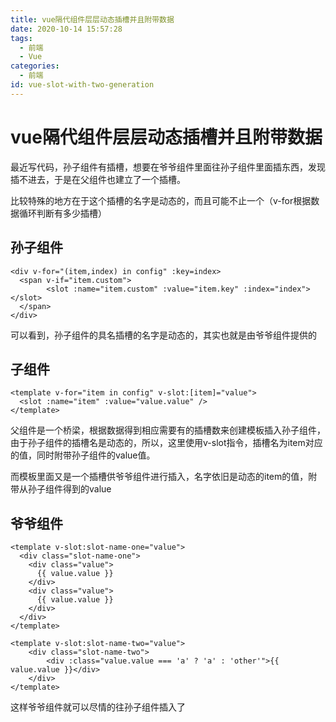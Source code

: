 ```yaml
---
title: vue隔代组件层层动态插槽并且附带数据
date: 2020-10-14 15:57:28
tags:
  - 前端
  - Vue
categories:
  - 前端
id: vue-slot-with-two-generation
---
```


# vue隔代组件层层动态插槽并且附带数据

最近写代码，孙子组件有插槽，想要在爷爷组件里面往孙子组件里面插东西，发现插不进去，于是在父组件也建立了一个插槽。

比较特殊的地方在于这个插槽的名字是动态的，而且可能不止一个（v-for根据数据循环判断有多少插槽）

## 孙子组件

```vue
<div v-for="(item,index) in config" :key=index>
  <span v-if="item.custom">
        <slot :name="item.custom" :value="item.key" :index="index"></slot>
  </span>
</div>
```

可以看到，孙子组件的具名插槽的名字是动态的，其实也就是由爷爷组件提供的

## 子组件

```vue
<template v-for="item in config" v-slot:[item]="value">
  <slot :name="item" :value="value.value" />
</template>
```

父组件是一个桥梁，根据数据得到相应需要有的插槽数来创建模板插入孙子组件，由于孙子组件的插槽名是动态的，所以，这里使用v-slot指令，插槽名为item对应的值，同时附带孙子组件的value值。

而模板里面又是一个插槽供爷爷组件进行插入，名字依旧是动态的item的值，附带从孙子组件得到的value

## 爷爷组件

```vue
<template v-slot:slot-name-one="value">
  <div class="slot-name-one">
    <div class="value">
      {{ value.value }}
    </div>
    <div class="value">
      {{ value.value }}
    </div>
  </div>
</template>

<template v-slot:slot-name-two="value">
    <div class="slot-name-two">
        <div :class="value.value === 'a' ? 'a' : 'other'">{{ value.value }}</div>
    </div>
</template>
```

这样爷爷组件就可以尽情的往孙子组件插入了
